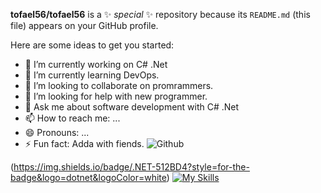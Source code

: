 

**tofael56/tofael56** is a ✨ _special_ ✨ repository because its `README.md` (this file) appears on your GitHub profile.

Here are some ideas to get you started:

- 🔭 I’m currently working on C# .Net
- 🌱 I’m currently learning DevOps.
- 👯 I’m looking to collaborate on promrammers.
- 🤔 I’m looking for help with new programmer.
- 💬 Ask me about software development with C# .Net
- 📫 How to reach me: ...
- 😄 Pronouns: ...
- ⚡ Fun fact: Adda with fiends.
![Github](https://github.com/tofael56/blob/[branch]/image.jpg?raw=true)

(https://img.shields.io/badge/.NET-512BD4?style=for-the-badge&logo=dotnet&logoColor=white)
[![My Skills](https://skills.thijs.gg/icons?i=js,html,css,wasm)](https://skills.thijs.gg)
